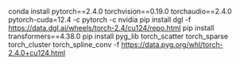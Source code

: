 conda install pytorch==2.4.0 torchvision==0.19.0 torchaudio==2.4.0 pytorch-cuda=12.4 -c pytorch -c nvidia
pip install  dgl -f https://data.dgl.ai/wheels/torch-2.4/cu124/repo.html
pip install transformers==4.38.0
pip install pyg_lib torch_scatter torch_sparse torch_cluster torch_spline_conv -f https://data.pyg.org/whl/torch-2.4.0+cu124.html